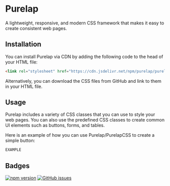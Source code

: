 # Purelap
A lightweight, responsive, and modern CSS framework that makes it easy to create consistent web pages.

## Installation
You can install Purelap via CDN by adding the following code to the head of your HTML file:

```html
<link rel="stylesheet" href="https://cdn.jsdelivr.net/npm/purelap/purelap.min.css">
```

Alternatively, you can download the CSS files from GitHub and link to them in your HTML file.

## Usage
Purelap includes a variety of CSS classes that you can use to style your web pages. You can also use the predefined CSS classes to create common UI elements such as buttons, forms, and tables.

Here is an example of how you can use Purelap/PurelapCSS to create a simple button:

```html
EXAMPLE
```

## Badges

[![npm version](https://badge.fury.io/js/purelap.svg)](https://badge.fury.io/js/purelap)
[![GitHub issues](https://img.shields.io/github/issues/KneesDev/PurelapCSS)](https://github.com/KneesDev/PurelapCSS/issues)

